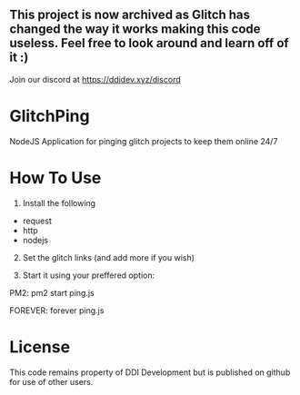## **This project is now archived as Glitch has changed the way it works making this code useless. Feel free to look around and learn off of it :)**
Join our discord at https://ddidev.xyz/discord

# GlitchPing
NodeJS Application for pinging glitch projects to keep them online 24/7

# How To Use
1. Install the following
- request
- http
- nodejs

2. Set the glitch links (and add more if you wish)

3. Start it using your preffered option:

PM2:
pm2 start ping.js

FOREVER:
forever ping.js

# License
This code remains property of DDI Development but is published on github for use of other users.

